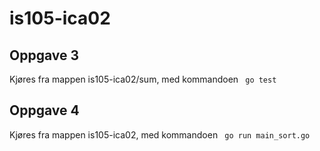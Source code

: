 # is105-ica02

## Oppgave 3
Kjøres fra mappen is105-ica02/sum, med kommandoen ` go test`

## Oppgave 4
Kjøres fra mappen is105-ica02, med kommandoen ` go run main_sort.go`